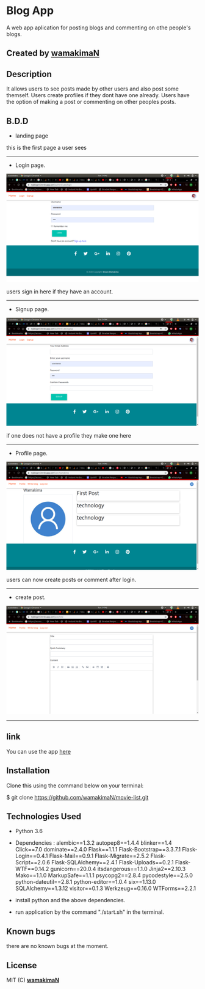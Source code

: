 #                Blog App

A web app aplication for posting blogs and commenting on othe people's blogs.

## Created by [wamakimaN](https://github.com/wamakimaN)

## Description

It allows users to see posts made by other users and also post some themself.
Users create profiles if they dont have one already.
Users have the option of making a post or commenting on other peoples posts.

## B.D.D

* landing page


this is the first page a user sees

---

* Login page.

![source page](app/static/login.png)

users sign in here if they have an account.

---

* Signup page.

![source page](app/static/signup.png)

if one does not have a profile they make one here

---

* Profile page.

![source page](app/static/profile.png)

users can now create posts or comment after login.

---

* create post.

![source page](app/static/create.png)

---


## link

You can use the app [here](https://myblogers.herokuapp.com/)


## Installation

Clone this using the command below on your terminal:

$ git clone  https://github.com/wamakimaN/movie-list.git

## Technologies Used

* Python 3.6
* Dependencies :
alembic==1.3.2
autopep8==1.4.4
blinker==1.4
Click==7.0
dominate==2.4.0
Flask==1.1.1
Flask-Bootstrap==3.3.7.1
Flask-Login==0.4.1
Flask-Mail==0.9.1
Flask-Migrate==2.5.2
Flask-Script==2.0.6
Flask-SQLAlchemy==2.4.1
Flask-Uploads==0.2.1
Flask-WTF==0.14.2
gunicorn==20.0.4
itsdangerous==1.1.0
Jinja2==2.10.3
Mako==1.1.0
MarkupSafe==1.1.1
psycopg2==2.8.4
pycodestyle==2.5.0
python-dateutil==2.8.1
python-editor==1.0.4
six==1.13.0
SQLAlchemy==1.3.12
visitor==0.1.3
Werkzeug==0.16.0
WTForms==2.2.1

* install python and the above dependencies.
* run application by the command "./start.sh" in the terminal.

## Known bugs

there are no known bugs at the moment.

## License

MIT (C) **[wamakimaN](https://github.com/wamakimaN)**